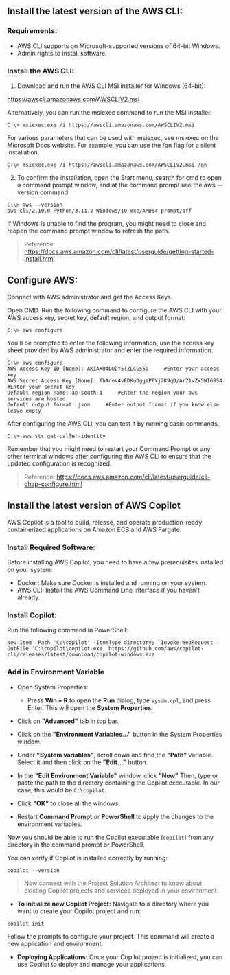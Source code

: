 ## Install the latest version of the AWS CLI:

### Requirements:
- AWS CLI supports on Microsoft-supported versions of 64-bit Windows.
- Admin rights to install software.

### Install the AWS CLI:

1. Download and run the AWS CLI MSI installer for Windows (64-bit):

<https://awscli.amazonaws.com/AWSCLIV2.msi>

Alternatively, you can run the msiexec command to run the MSI installer.

```
C:\> msiexec.exe /i https://awscli.amazonaws.com/AWSCLIV2.msi
```
For various parameters that can be used with msiexec, see msiexec on the Microsoft Docs website. For example, you can use the /qn flag for a silent installation.

```
C:\> msiexec.exe /i https://awscli.amazonaws.com/AWSCLIV2.msi /qn
```

2. To confirm the installation, open the Start menu, search for cmd to open a command prompt window, and at the command prompt use the aws --version command.

```
C:\> aws --version
aws-cli/2.10.0 Python/3.11.2 Windows/10 exe/AMD64 prompt/off
```
If Windows is unable to find the program, you might need to close and reopen the command prompt window to refresh the path.

> Reference: https://docs.aws.amazon.com/cli/latest/userguide/getting-started-install.html

## Configure AWS:

Connect with AWS administrator and get the Access Keys.

Open CMD. Run the following command to configure the AWS CLI with your AWS access key, secret key, default region, and output format:

```
C:\> aws configure
```
You'll be prompted to enter the following information, use the access key sheet provided by AWS administrator and enter the required information.

```
C:\> aws configure
AWS Access Key ID [None]: AKIAXU4DUDY5TZLCGS5G     #Enter your access key
AWS Secret Access Key [None]: fhAdeV4vEDKuDggsPPYj2K9qD/Ar71vZx5WI68S4     #Enter your secret key
Default region name: ap-south-1     #Enter the region your aws services are hosted
Default output format: json     #Enter output format if you know else leave empty
```
After configuring the AWS CLI, you can test it by running basic commands.

```
C:\> aws sts get-caller-identity
```

Remember that you might need to restart your Command Prompt or any other terminal windows after configuring the AWS CLI to ensure that the updated configuration is recognized.

> Reference: https://docs.aws.amazon.com/cli/latest/userguide/cli-chap-configure.html

## Install the latest version of AWS Copilot

AWS Copilot is a tool to build, release, and operate production-ready containerized applications on Amazon ECS and AWS Fargate.

### Install Required Software:
Before installing AWS Copilot, you need to have a few prerequisites installed on your system:

- Docker: Make sure Docker is installed and running on your system.
- AWS CLI: Install the AWS Command Line Interface if you haven't already.

### Install Copilot:

Run the following command in PowerShell:

```
New-Item -Path 'C:\copilot' -ItemType directory; `Invoke-WebRequest -OutFile 'C:\copilot\copilot.exe' https://github.com/aws/copilot-cli/releases/latest/download/copilot-windows.exe
```

### Add in Environment Variable

- Open System Properties:
    - Press **Win + R** to open the **Run** dialog, type `sysdm.cpl`, and press Enter. This will open the **System Properties**.

- Click on **"Advanced"** tab in top bar.

- Click on the **"Environment Variables..."** button in the System Properties window.

- Under **"System variables"**, scroll down and find the **"Path"** variable. Select it and then click on the **"Edit..."** button.

- In the **"Edit Environment Variable"** window, click **"New"** Then, type or paste the path to the directory containing the Copilot executable. In our case, this would be `C:\copilot`.

- Click **"OK"** to close all the windows.

- Restart **Command Prompt** or **PowerShell** to apply the changes to the environment variables.

Now you should be able to run the Copilot executable (`copilot`) from any directory in the command prompt or PowerShell.

You can verify if Copilot is installed correctly by running:

```
copilot --version
```

> Now connect with the Project Solution Architect to know about existing Copilot projects and services deployed in your environment.

- **To initialize new Copilot Project:**
Navigate to a directory where you want to create your Copilot project and run:

```
copilot init
```

Follow the prompts to configure your project. This command will create a new application and environment.

- **Deploying Applications:**
Once your Copilot project is initialized, you can use Copilot to deploy and manage your applications.
